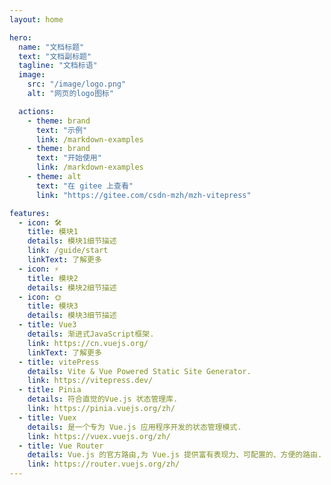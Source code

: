 ```yaml
---
layout: home

hero:
  name: "文档标题"
  text: "文档副标题"
  tagline: "文档标语"
  image:
    src: "/image/logo.png"
    alt: "网页的logo图标"

  actions:
    - theme: brand
      text: "示例"
      link: /markdown-examples
    - theme: brand
      text: "开始使用"
      link: /markdown-examples
    - theme: alt
      text: "在 gitee 上查看"
      link: "https://gitee.com/csdn-mzh/mzh-vitepress"

features:
  - icon: 🛠️
    title: 模块1
    details: 模块1细节描述
    link: /guide/start
    linkText: 了解更多
  - icon: ⚡️
    title: 模块2
    details: 模块2细节描述
  - icon: 🌞
    title: 模块3
    details: 模块3细节描述
  - title: Vue3
    details: 渐进式JavaScript框架.
    link: https://cn.vuejs.org/
    linkText: 了解更多
  - title: vitePress
    details: Vite & Vue Powered Static Site Generator.
    link: https://vitepress.dev/
  - title: Pinia
    details: 符合直觉的Vue.js 状态管理库.
    link: https://pinia.vuejs.org/zh/
  - title: Vuex
    details: 是一个专为 Vue.js 应用程序开发的状态管理模式.
    link: https://vuex.vuejs.org/zh/
  - title: Vue Router
    details: Vue.js 的官方路由,为 Vue.js 提供富有表现力、可配置的、方便的路由.
    link: https://router.vuejs.org/zh/
---
```


<script setup lang="ts">
import { onMounted } from 'vue'
import { fetchVersion } from './.vitepress/utils/fetchVersion'

onMounted(() => {
  fetchVersion()
})
</script>
